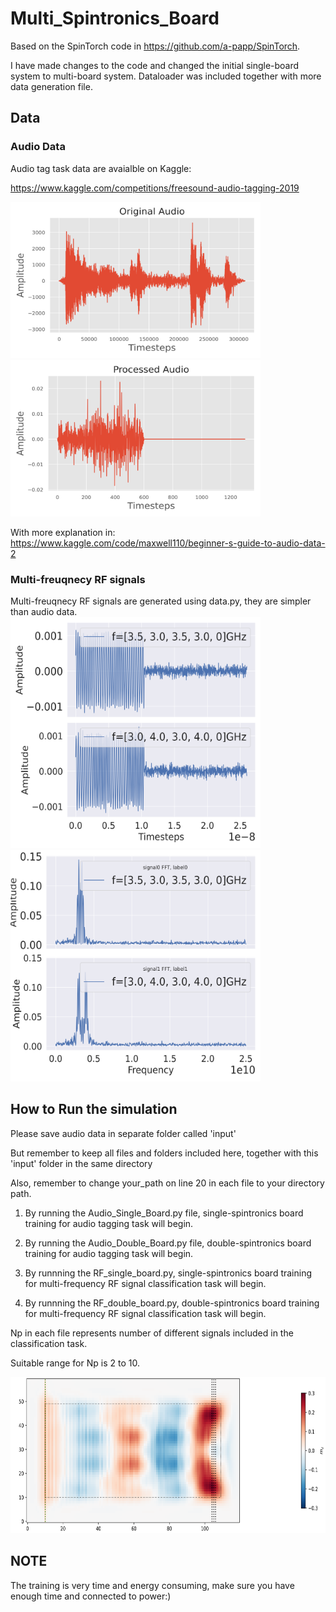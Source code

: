 # Multi_Spintronics_Board
Based on the SpinTorch code in https://github.com/a-papp/SpinTorch. 

I have made changes to the code and changed the initial single-board system to multi-board system. Dataloader was included together with more data generation file.

## Data
### Audio Data
Audio tag task data are avaialble on Kaggle: 

https://www.kaggle.com/competitions/freesound-audio-tagging-2019

<img src="https://github.com/ZelingXiong/Multi_Spintronics_Board/blob/main/Pictures/original_plot.png" width="400" height="250">
<img src="https://github.com/ZelingXiong/Multi_Spintronics_Board/blob/main/Pictures/Final_Plot.png" width="400" height="250">

With more explanation in: https://www.kaggle.com/code/maxwell110/beginner-s-guide-to-audio-data-2

### Multi-freuqnecy RF signals
Multi-freuqnecy RF signals are generated using data.py, they are simpler than audio data.
<img src="https://github.com/ZelingXiong/Multi_Spintronics_Board/blob/main/Pictures/ABABAsource_signal.png" width="400" height="370">
<img src="https://github.com/ZelingXiong/Multi_Spintronics_Board/blob/main/Pictures/ABABsource_FOURIER.png" width="400" height="370">


## How to Run the simulation
Please save audio data in separate folder called 'input'

But remember to keep all files and folders included here, together with this 'input' folder in the same directory

Also, remember to change your_path on line 20 in each file to your directory path. 

1) By running the Audio_Single_Board.py file, single-spintronics board training for audio tagging task will begin.

2) By running the Audio_Double_Board.py file, double-spintronics board training for audio tagging task will begin.

3) By runnning the RF_single_board.py, single-spintronics board training for multi-frequency RF signal classification task will begin.

4) By runnning the RF_double_board.py, double-spintronics board training for multi-frequency RF signal classification task will begin.

Np in each file represents number of different signals included in the classification task.

Suitable range for Np is 2 to 10.

<img src="https://github.com/ZelingXiong/Multi_Spintronics_Board/blob/main/Pictures/snapshot_time1100_amplitude%203.00X1.png" width="600" height="250">


## NOTE
The training is very time and energy consuming, make sure you have enough time and connected to power:)
